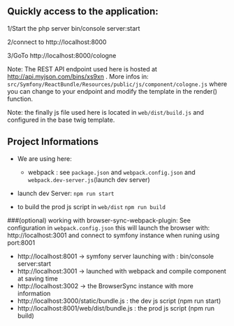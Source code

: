 ## Quickly access to the application:

1/Start the php server
	bin/console server:start

2/connect to 
	http://localhost:8000

3/GoTo 
	http://localhost:8000/cologne

Note: The REST API endpoint used here is hosted at http://api.myjson.com/bins/xs9xn . More infos in: `src/Symfony/ReactBundle/Resources/public/js/component/cologne.js` where you can change to your endpoint and modify the template in the render() function.


Note: the finally js file used here is located in `web/dist/build.js` and configured in the base twig template.


## Project Informations	

- We are using here:
	- webpack : see `package.json` and `webpack.config.json` and `webpack.dev-server.js`(launch dev server)

- launch dev Server:
	`npm run start`
- to build the prod js script in `web/dist`
	`npm run build`

###(optional) working with browser-sync-webpack-plugin:
	See configuration in `webpack.config.json`
	this will launch the browser with: http://localhost:3001 and connect to symfony instance when runing using port:8001


- http://localhost:8001 -> symfony server launching with : bin/console server:start
- http://localhost:3001 -> launched with webpack and compile component at saving time
- http://localhost:3002 -> the BrowserSync instance with more information
- http://localhost:3000/static/bundle.js  : the dev js script (npm run start)
- http://localhost:8001/web/dist/bundle.js : the prod js script (npm run build)
